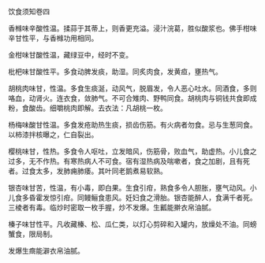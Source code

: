 饮食须知卷四

香橼味辛酸性温。揉蒜于其蒂上，则香更充溢。浸汁浣葛，胜似酸浆也。佛手柑味辛甘性平，与香橼功用相同。

金柑味甘酸性温，藏绿豆中，经时不变。

枇杷味甘酸性平。多食动脾发痰，助湿。同炙肉食，发黄疸，壅热气。

胡桃肉味甘，性温。多食生痰涎，动风气，脱眉发，令人恶心吐水。同酒食，多则咯血，动肾火。连衣食，敛肺气。不可合雉肉、野鸭同食。胡桃肉与铜钱共食即成粉，食酸齿。细嚼桃肉即解。去衣法：凡胡桃一枚。

杨梅味酸甘性温。多食发疮助热生痰，损齿伤筋。有火病者勿食。忌与生葱同食。以柿漆拌核曝之，仁自裂出。

樱桃味甘，性热。多食令人呕吐，立发暗风，伤筋骨，败血气，助虚热。小儿食之过多，无不作热。有寒热病人不可食。宿有湿热病及喘嗽者，食之加剧，且有死者。过食太多，发肺痈肺痿。其叶同老鹅煮易软熟。

银杏味甘苦，性温，有小毒，即白果。生食引疳，熟食多令人胆胀，壅气动风。小儿食多昏霍发惊引疳。同鳗鲡食患风。妊妇食之滑胎。银杏能醉人，食满千者死。三棱者有毒。临炒时密取一枚手握，炒不发爆。生瓤能擀衣帛油腻。

榛子味甘性平。凡收藏榛、松、瓜仁类，以灯心剪碎和入罐内，放燥处不油。同螃蟹食，限局制。

发爆生癍能澼衣帛油腻。